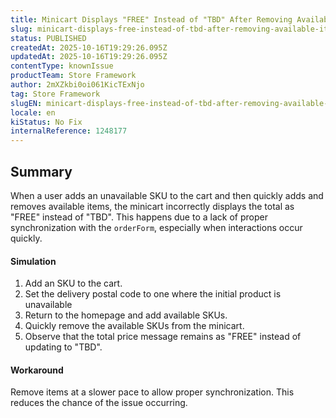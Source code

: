 ```yaml
---
title: Minicart Displays "FREE" Instead of "TBD" After Removing Available Items Quickly
slug: minicart-displays-free-instead-of-tbd-after-removing-available-items-quickly
status: PUBLISHED
createdAt: 2025-10-16T19:29:26.095Z
updatedAt: 2025-10-16T19:29:26.095Z
contentType: knownIssue
productTeam: Store Framework
author: 2mXZkbi0oi061KicTExNjo
tag: Store Framework
slugEN: minicart-displays-free-instead-of-tbd-after-removing-available-items-quickly
locale: en
kiStatus: No Fix
internalReference: 1248177
---
```


## Summary


When a user adds an unavailable SKU to the cart and then quickly adds and removes available items, the minicart incorrectly displays the total as "FREE" instead of "TBD". This happens due to a lack of proper synchronization with the `orderForm`, especially when interactions occur quickly.


#### Simulation



1. Add an SKU to the cart.
2. Set the delivery postal code to one where the initial product is unavailable
3. Return to the homepage and add available SKUs.
4. Quickly remove the available SKUs from the minicart.
5. Observe that the total price message remains as "FREE" instead of updating to "TBD".


#### Workaround


Remove items at a slower pace to allow proper synchronization. This reduces the chance of the issue occurring.



